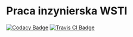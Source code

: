 # Praca inzynierska WSTI

[![Codacy Badge](https://api.codacy.com/project/badge/Grade/cbe08faf864b4cf18f5df07778746741)](https://www.codacy.com/app/cezarystefanski/cs-praca-inzynierska?utm_source=github.com&amp;utm_medium=referral&amp;utm_content=cezarystefanski/cs-praca-inzynierska&amp;utm_campaign=Badge_Grade) [![Travis CI Badge](https://travis-ci.org/cezarystefanski/cs-praca-inzynierska.svg?branch=master)](https://travis-ci.org/cezarystefanski/cs-praca-inzynierska/) 
